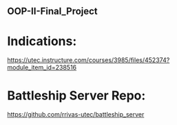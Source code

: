 ## OOP-II-Final_Project
# Indications:  
https://utec.instructure.com/courses/3985/files/452374?module_item_id=238516  
# Battleship Server Repo:   
https://github.com/rrivas-utec/battleship_server  
